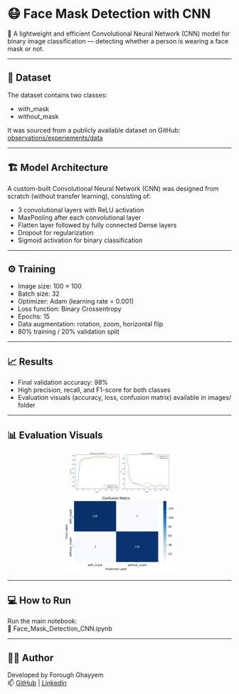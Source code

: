 # 😷 Face Mask Detection with CNN

🎯 A lightweight and efficient Convolutional Neural Network (CNN) model for binary image classification — detecting whether a person is wearing a face mask or not.

---

## 📁 Dataset  
The dataset contains two classes:  
- with_mask  
- without_mask  

It was sourced from a publicly available dataset on GitHub:  
[observations/experiements/data](https://github.com/prajnasb/observations)

---

## 🏗 Model Architecture  
A custom-built Convolutional Neural Network (CNN) was designed from scratch (without transfer learning), consisting of:  
- 3 convolutional layers with ReLU activation  
- MaxPooling after each convolutional layer  
- Flatten layer followed by fully connected Dense layers  
- Dropout for regularization  
- Sigmoid activation for binary classification  

---

## ⚙️ Training  
- Image size: 100 × 100  
- Batch size: 32  
- Optimizer: Adam (learning rate = 0.001)  
- Loss function: Binary Crossentropy  
- Epochs: 15  
- Data augmentation: rotation, zoom, horizontal flip  
- 80% training / 20% validation split  

---

## 📈 Results  
- Final validation accuracy: 98%  
- High precision, recall, and F1-score for both classes  
- Evaluation visuals (accuracy, loss, confusion matrix) available in images/ folder

---

## 📊 Evaluation Visuals
<p align="center">
  <img src="images/accuracy_vs_loss.png" width="45%">
  <br>
  <img src="images/confusion_matrix.png" width="50%">
</p>

---

## 💻 How to Run  
Run the main notebook:  
📄 Face_Mask_Detection_CNN.ipynb

---

## 👩‍💻 Author  
Developed by Forough Ghayyem  
📫 [GitHub](https://github.com/foroughm423) | [LinkedIn](https://www.linkedin.com/in/forough-ghayyem/)
